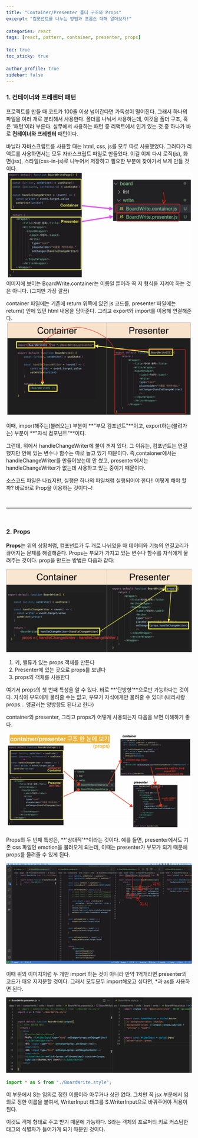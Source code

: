 ```yaml
---
title: "Container/Presenter 폴더 구조와 Props"
excerpt: "컴포넌트를 나누는 방법과 프롭스 대해 알아보자!"

categories: react
tags: [react, pattern, container, presenter, props]

toc: true
toc_sticky: true

author_profile: true
sidebar: false
---
```


### 1. 컨테이너와 프레젠터 패턴

프로젝트를 만들 때 코드가 100줄 이상 넘어간다면 가독성이 떨어진다. 그래서 하나의 파일을 여러 개로 분리해서 사용한다. 폴더를 나눠서 사용하는데, 이것을 폴더 구조, 혹은 '패턴'이라 부른다. 실무에서 사용하는 패턴 중 리액트에서 인기 있는 것 중 하나가 바로 **컨테이너와 프레젠터** 패턴이다.

바닐라 자바스크립트를 사용할 때는 html, css, js를 모두 따로 사용했었다. 그러다가 리액트를 사용하면서는 모두 자바스크립트 파일로 만들었다. 이걸 이제 다시 로직(js), 화면(jsx), 스타일(css-in-js)로 나누어서 저장하고 필요한 부분에 찾아가서 보게 만들 것이다.
![pattern](/assets/images/pattern/pattern.png)
이미지에 보이는 BoardWrite.container는 이름일 뿐이라 꼭 저 형식을 지켜야 하는 것은 아니다. (그치만 가장 깔끔)

container 파일에는 기존에 return 위쪽에 있던 js 코드를, presenter 파일에는 return() 안에 있던 html 내용을 담아준다. 그리고 export와 import를 이용해 연결해준다.
![container_presenter](/assets/images/pattern/container_presenter.png)

이때, import해주는(불러오는) 부분이 **"부모 컴포넌트"**이고, export하는(불려가는) 부분이 **"자식 컴포넌트"**이다.

그런데, 위에서 handleChangeWriter에 불이 꺼져 있다. 그 이유는, 컴포넌트는 연결했지만 안에 있는 변수나 함수는 따로 놀고 있기 때문이다. 즉,contaioner에서는 handleChangeWriter를 만들어놨는데 안 썼고, presenter에서는 handleChangeWriter가 없는데 사용하고 있는 중이기 때문이다.

소스코드 파일은 나눴지만, 실행은 하나의 파일처럼 실행되어야 한다!! 어떻게 해야 할까? 바로바로 Prop을 이용하는 것이다~!

<br>

---

<br>

### 2. Props

**Props**는 위의 상황처럼, 컴포넌트가 두 개로 나뉘었을 때 데이터와 기능의 연결고리가 끊어지는 문제를 해결해준다. Props는 부모가 가지고 있는 변수나 함수를 자식에게 물려주는 것이다. prop을 만드는 방법은 다음과 같다:

![component](/assets/images/pattern/prop.png)

1. 키, 밸류가 있는 props 객체를 만든다
2. Presenter에 있는 곳으로 props를 보낸다
3. props의 객체를 사용한다

여기서 props의 첫 번째 특성을 알 수 있다. 바로 **'단방향'**으로만 가능하다는 것이다. 자식이 부모에게 물려줄 수는 없고, 부모가 자식에게만 물려줄 수 있다! (내리사랑 props... 앵귤러는 양방향도 된다고 한다)

container와 presenter, 그리고 props가 어떻게 사용되는지 다음을 보면 이해하기 좋다.

![review](/assets/images/pattern/review.jpg)

Props의 두 번째 특성은, **'상대적'**이라는 것이다. 예를 들면, presenter에서도 기존 css 파일인 emotion을 불러오게 되는데, 이때는 presenter가 부모가 되기 때문에 props를 물려줄 수 있게 된다.

![emotion](/assets/images/pattern/emotion.jpg)

이때 위의 이미지처럼 두 개만 import 하는 것이 아니라 만약 1억개라면 presenter의 코드가 매우 지저분할 것이다. 그래서 모두모두 import해오고 싶다면, \*과 as를 사용하면 된다.

![import_all](/assets/images/pattern/import_all.png)

```javascript
import * as S from "./BoardWrite.style";
```

이 부분에서 S는 임의로 정한 이름이라 아무거나 상관 없다. 그치만 꼭 jsx 부분에서 임의로 정한 이름을 붙여서, WriterInput 태그를 S.WriterInput으로 바꿔주어야 적용이 된다.

이것도 객체 형태로 주고 받기 때문에 가능하다. S라는 객체의 프로퍼티 키로 커스텀한 태그의 식별자가 들어가게 되기 때문인 것이다.
